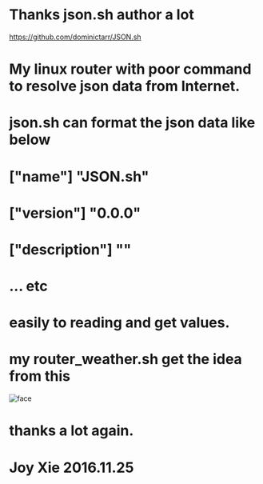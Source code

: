 # Thanks json.sh author a lot 
https://github.com/dominictarr/JSON.sh
# My linux router with poor command to resolve json data from Internet.
# json.sh can format the json data like below
# ["name"]  "JSON.sh"
# ["version"]  "0.0.0"
# ["description"]  ""
#  ... etc
# easily to reading and get values.

# my router_weather.sh get the idea from this
![face](http://imgsrc.baidu.com/forum/w%3D580/sign=8e3b0f1700082838680ddc1c8899a964/f79562600c33874442bc8b74560fd9f9d62aa0ea.jpg)



# thanks a lot again. 
# Joy Xie 2016.11.25
